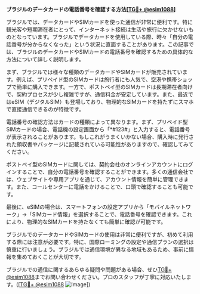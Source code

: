 **ブラジルのデータカードの電話番号を確認する方法[[TG💪+ @esim1088](https://t.me/s/esim1088)]**

ブラジルでは、データカードやSIMカードを使った通信が非常に便利です。特に観光客や短期滞在者にとって、インターネット接続は生活や旅行に欠かせないものとなっています。ブラジルでデータカードを使用している際、時々「自分の電話番号が分からなくなった」という状況に直面することがあります。この記事では、ブラジルのデータカードやSIMカードの電話番号を確認するための具体的な方法について詳しく説明します。

まず、ブラジルでは様々な種類のデータカードやSIMカードが販売されています。例えば、プリペイド型のSIMカードは旅行者にも人気で、空港や携帯ショップで簡単に購入できます。一方で、ポストペイ型のSIMカードは長期滞在者向けで、契約プロセスが少し複雑ですが、通信料金が安定しています。また、最近ではeSIM（デジタルSIM）も登場しており、物理的なSIMカードを持たずにスマホで直接通信できるのが特徴です。

電話番号の確認方法はカードの種類によって異なります。まず、プリペイド型SIMカードの場合、電話機の設定画面から「*#123#」と入力すると、電話番号が表示されることがあります。もしこれがうまくいかない場合、購入時に発行された領収書やパッケージに記載されている可能性がありますので、確認してみてください。

ポストペイ型のSIMカードに関しては、契約会社のオンラインアカウントにログインすることで、自分の電話番号を確認することができます。多くの通信会社では、ウェブサイトや専用アプリを通じて、アカウント情報を簡単に管理できます。また、コールセンターに電話をかけることで、口頭で確認することも可能です。

最後に、eSIMの場合は、スマートフォンの設定アプリから「モバイルネットワーク」→「SIMカード情報」を選択することで、電話番号を確認できます。これにより、物理的なSIMカードを持たなくても簡単に確認が可能です。

ブラジルでのデータカードやSIMカードの使用は非常に便利ですが、初めて利用する際には注意が必要です。特に、国際ローミングの設定や通信プランの選択は慎重に行いましょう。ブラジルでは通信環境が異なる地域もあるため、事前に情報を集めておくことが大切です。

ブラジルでの通信に関するあらゆる疑問や問題がある場合、ぜひ[TG💪+ @esim1088](https://t.me/s/esim1088)までお問い合わせください。プロのスタッフが丁寧に対応いたします。([[TG💪+ @esim1088](https://t.me/s/esim1088) ![Image](https://i.postimg.cc/Y0z9fWf4/image.png)])